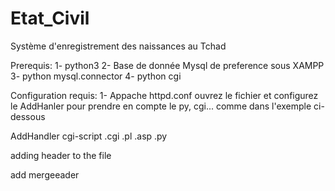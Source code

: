 # Etat_Civil
Système d'enregistrement des naissances au Tchad

Prerequis:
1- python3
2- Base de donnée Mysql de preference sous XAMPP
3- python mysql.connector
4- python cgi

Configuration requis:
1- Appache httpd.conf
ouvrez le fichier et configurez le AddHanler pour prendre en compte le py, cgi... comme dans l'exemple ci-dessous

AddHandler cgi-script .cgi .pl .asp .py


adding header to the file

add mergeeader
